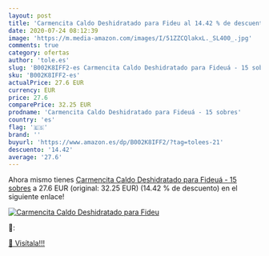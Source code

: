 ```yaml
---
layout: post
title: 'Carmencita Caldo Deshidratado para Fideu al 14.42 % de descuento'
date: 2020-07-24 08:12:39
image: 'https://m.media-amazon.com/images/I/51ZZCQlakxL._SL400_.jpg'
comments: true
category: ofertas
author: 'tole.es'
slug: 'B002K8IFF2-es Carmencita Caldo Deshidratado para Fideuá - 15 sobres'
sku: 'B002K8IFF2-es'
actualPrice: 27.6 EUR
currency: EUR
price: 27.6
comparePrice: 32.25 EUR
prodname: 'Carmencita Caldo Deshidratado para Fideuá - 15 sobres'
country: 'es'
flag: '🇪🇸'
brand: ''
buyurl: 'https://www.amazon.es/dp/B002K8IFF2/?tag=tolees-21'
descuento: '14.42'
average: '27.6'
---
```


Ahora mismo tienes [Carmencita Caldo Deshidratado para Fideuá - 15 sobres](https://www.amazon.es/dp/B002K8IFF2/?tag=tolees-21) a 27.6 EUR (original: 32.25 EUR) (14.42 %  de descuento) en el siguiente enlace!

[![Carmencita Caldo Deshidratado para Fideu](https://m.media-amazon.com/images/I/51ZZCQlakxL._SL400_.jpg)](https://www.amazon.es/dp/B002K8IFF2/?tag=tolees-21)

🔎:


[🛒 Visítala!!!](https://www.amazon.es/dp/B002K8IFF2/?tag=tolees-21)
